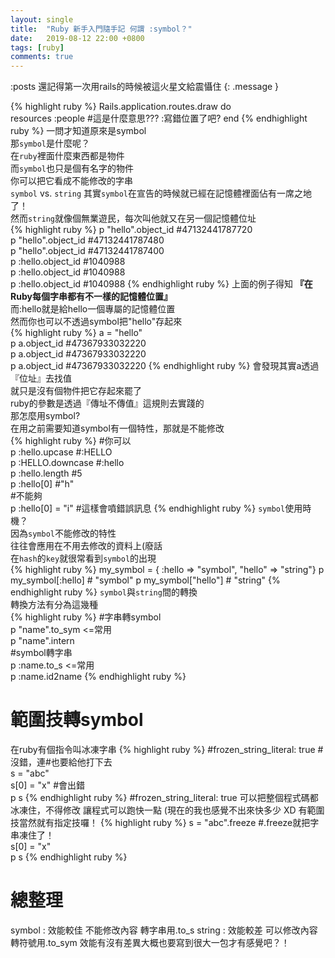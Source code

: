 ```yaml
---
layout: single
title:  "Ruby 新手入門隨手記 何謂 :symbol？"
date:   2019-08-12 22:00 +0800
tags: [ruby]
comments: true
---
```



:posts 還記得第一次用rails的時候被這火星文給震懾住
{: .message }

{% highlight ruby %}
Rails.application.routes.draw do   
  resources :people   #這是什麼意思??? :寫錯位置了吧? 
end
{% endhighlight ruby %}
一問才知道原來是symbol  
那`symbol`是什麼呢？  
在`ruby`裡面什麼東西都是物件  
而`symbol`也只是個有名字的物件  
你可以把它看成不能修改的字串  
`symbol` vs. `string`
其實`symbol`在宣告的時候就已經在記憶體裡面佔有一席之地了！  
然而`string`就像個無業遊民，每次叫他就又在另一個記憶體位址  
{% highlight ruby %}
p "hello".object_id   #47132441787720    
p "hello".object_id   #47132441787480    
p "hello".object_id   #47132441787400     
p :hello.object_id    #1040988    
p :hello.object_id    #1040988    
p :hello.object_id    #1040988
{% endhighlight ruby %}
上面的例子得知 **『在Ruby每個字串都有不一樣的記憶體位置』**  
而:hello就是給hello一個專屬的記憶體位置  
然而你也可以不透過symbol把"hello"存起來  
{% highlight ruby %}
a = "hello"    
p a.object_id  #47367933032220    
p a.object_id  #47367933032220    
p a.object_id  #47367933032220
{% endhighlight ruby %}
會發現其實a透過『位址』去找值  
就只是沒有個物件把它存起來罷了  
ruby的參數是透過『傳址不傳值』這規則去實踐的  
那怎麼用symbol?  
在用之前需要知道symbol有一個特性，那就是不能修改  
{% highlight ruby %}
#你可以     
p :hello.upcase    #:HELLO     
p :HELLO.downcase  #:hello     
p :hello.length    #5     
p :hello[0]        #"h"     
#不能夠     
p :hello[0] = "i"  #這樣會噴錯誤訊息
{% endhighlight ruby %}
`symbol`使用時機？  
因為`symbol`不能修改的特性  
往往會應用在不用去修改的資料上(廢話  
在`hash`的`key`就很常看到`symbol`的出現  
{% highlight ruby %}
my_symbol = { :hello => "symbol", "hello" => "string"} 
p my_symbol[:hello]  # "symbol" 
p my_symbol["hello"] # "string"
{% endhighlight ruby %}
`symbol`與`string`間的轉換  
轉換方法有分為這幾種  
{% highlight ruby %}
#字串轉symbol     
p "name".to_sym   <=常用     
p "name".intern        
#symbol轉字串     
p :name.to_s      <=常用     
p :name.id2name
{% endhighlight ruby %}
# 範圍技轉symbol
在ruby有個指令叫冰凍字串
{% highlight ruby %}
#frozen_string_literal: true #沒錯，連#也要給他打下去     
s = "abc"     
s[0] = "x"     #會出錯     
p s
{% endhighlight ruby %}
#frozen_string_literal: true
可以把整個程式碼都冰凍住，不得修改
讓程式可以跑快一點 (現在的我也感覺不出來快多少 XD
有範圍技當然就有指定技囉！
{% highlight ruby %}
s = "abc".freeze  #.freeze就把字串凍住了！     
s[0] = "x"     
p s
{% endhighlight ruby %}
# 總整理
symbol : 效能較佳 不能修改內容 轉字串用.to_s
string : 效能較差 可以修改內容 轉符號用.to_sym
效能有沒有差異大概也要寫到很大一包才有感覺吧？！